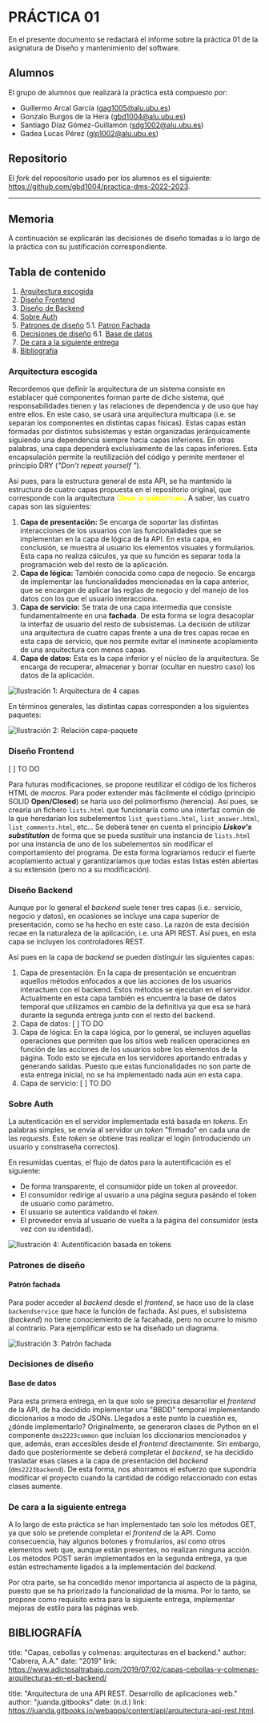 # **PRÁCTICA 01**
En el presente documento se redactará el informe sobre la práctica 01 de la asignatura de Diseño y mantenimiento del software.

## Alumnos
El grupo de alumnos que realizará la práctica está compuesto por:
* Guillermo Arcal García (gag1005@alu.ubu.es)
* Gonzalo Burgos de la Hera (gbd1004@alu.ubu.es)
* Santiago Díaz Gómez-Guillamón (sdg1002@alu.ubu.es)
* Gadea Lucas  Pérez (glp1002@alu.ubu.es)

## Repositorio
El _fork_ del repoositorio usado por los alumnos es el siguiente:  https://github.com/gbd1004/practica-dms-2022-2023.

___


## Memoria
A continuación se explicarán las decisiones de diseño tomadas a lo largo de la práctica con su justificación correspondiente.

## Tabla de contenido
1. [Arquitectura escogida](# "Arquitectura escogida")
2. [Diseño Frontend](# "Diseño Frontend")
3. [Diseño de Backend](# "Diseño Backend")
4. [Sobre Auth](# "Sobre Auth")
5. [Patrones de diseño](# "Patrones de diseño") 
    5.1. [Patron Fachada](## "Patrón Fachada")
6. [Decisiones de diseño](# "Decisiones de diseño")
    6.1. [Base de datos](## "Base de datos")
7. [De cara a la siguiente entrega](# "De cara a la siguiente entrega")
8. [Bibliografía](#Bibliografía)

### Arquitectura escogida
Recordemos que definir la arquitectura de un sistema consiste en establacer qué componentes forman parte de dicho sistema, qué responsabilidades tienen y las relaciones de dependencia y de uso que hay entre ellos. En este caso, se usará una arquitectura multicapa (i.e. se separan los componentes en distintas capas físicas). Estas capas están formadas por distintos subsistemas y están organizadas jerárquicamente siguiendo una dependencia siempre hacia capas inferiores. En otras palabras, una capa dependerá exclusivamente de las capas inferiores. Esta encapsulación permite la reutilización del código y permite mentener el principio DRY (_"Don't repeat yourself "_).

Así pues, para la estructura general de esta API, se ha mantenido la estructura de cuatro capas propuesta en el repositorio original, que corresponde con la arquitectura <span style="color:yellow">**Clean arquitechture**</span>. A saber, las cuatro capas son las siguientes: 
1. **Capa de presentación:** Se encarga de soportar las distintas interacciones de los usuarios con las funcionalidades que se implementan en la capa de lógica de la API. En esta capa, en conclusión, se muestra al usuario los elementos visuales y formularios. Esta capa no realiza cálculos, ya que su función es separar toda la programación web del resto de la aplicación.
2. **Capa de lógica:** También conocida como capa de negocio. Se encarga de implementar las funcionalidades mencionadas en la capa anterior, que se encargan de aplicar las reglas de negocio y del manejo de los datos con los que el usuario interacciona.
3. **Capa de servicio:** Se trata de una capa intermedia que consiste fundamentalmente en una **fachada**. De esta forma se logra desacoplar la interfaz de usuario del resto de subsistemas. La decisión de utilizar una arquitectura de cuatro capas frente a una de tres capas recae en esta capa de servicio, que nos permite evitar el inminente acoplamiento de una arquitectura con menos capas.
4. **Capa de datos:** Esta es la capa inferior y el núcleo de la arquitectura. Se encarga de recuperar, almacenar y borrar (ocultar en nuestro caso) los datos de la aplicación.

![Ilustración 1: Arquitectura de 4 capas](img/arq_4capas.png)

En términos generales, las distintas capas corresponden a los siguientes paquetes:

![Ilustración 2: Relación capa-paquete](img/relaciones.png)


### Diseño Frontend
[ ] TO DO

Para futuras modificaciones, se propone reutilizar el código de los ficheros HTML de _macros_.
Para poder extender más fácilmente el código (principio SOLID __Open/Closed__) se haría uso del polimorfismo (herencia). Así pues, se crearía un fichero ```lists.html``` que funcionaría como una interfaz común de la que heredarían los subelementos ```list_questions.html```, ```list_answer.html```, ```list_comments.html```, etc... Se deberá tener en cuenta el principio ___Liskov's substitution___ de forma que se pueda sustituir una instancia de ```lists.html``` por una instancia de uno de los subelementos sin modificar el comportamiento del programa. De esta forma lograríamos reducir el fuerte acoplamiento actual y garantizaríamos que todas estas listas estén abiertas a su extensión (pero no a su modificación).


### Diseño Backend
Aunque por lo general el _backend_ suele tener tres capas (i.e.: servicio, negocio y datos), en ocasiones se incluye una capa superior de presentación, como se ha hecho en este caso. La razón de esta decisión recae en la naturaleza de la aplicación, i.e. una API REST. Así pues, en esta capa se incluyen los controladores REST.

Así pues en la capa de _backend_ se pueden distinguir las siguientes capas:
1. Capa de presentación: En la capa de presentación se encuentran aquellos métodos enfocados a que las acciones de los usuarios interactuen con el backend. Estos métodos se ejecutan en el servidor. Actualmente en esta capa también es encuentra la base de datos temporal que utilizamos en cambio de la definitiva ya que esa se hará durante la segunda entrega junto con el resto del backend.
2. Capa de datos:  [ ] TO DO
3. Capa de lógica: En la capa lógica, por lo general, se incluyen aquellas operaciones que permiten que los sitios web realicen operaciones en función de las acciones de los usuarios sobre los elementos de la página. Todo esto se ejecuta en los servidores aportando entradas y generando salidas. Puesto que estas funcionalidades no son parte de esta entrega inicial, no se ha implementado nada aún en esta capa.
4. Capa de servicio: [ ] TO DO

### Sobre Auth
La autenticación en el servidor implementada está basada en _tokens_. En palabras simples, se envía al servidor un _token_ "firmado" en cada una de las _requests_. Este _token_ se obtiene tras realizar el login (introduciendo un usuario y constraseña correctos). 

En resumidas cuentas, el flujo de datos para la autentificación es el siguiente:
* De forma transparente, el consumidor pide un token al proveedor.
* El consumidor redirige al usuario a una página segura pasándo el token de usuario como parámetro.
* El usuario se autentica validando el _token_.
* El proveedor envía al usuario de vuelta a la página del consumidor (esta vez con su identidad).

![Ilustración 4: Autentificación basada en tokens](img/auth.png)


### Patrones de diseño
#### Patrón fachada
Para poder acceder al _backend_ desde el _frontend_, se hace uso de la clase ```backendservice``` que hace la función de fachada. Así pues, el subsistema (_backend_) no tiene conociemiento de la facahada, pero no ocurre lo mismo al contrario. Para ejemplificar esto se ha diseñado un diagrama.

![Ilustración 3: Patrón fachada](img/fachada.png)

### Decisiones de diseño
#### Base de datos
Para esta primera entrega, en la que solo se precisa desarrollar el _frontend_ de la API, de ha decidido implementar una "BBDD" temporal implementando diccionarios a modo de JSONs. Llegados a este punto la cuestión es, ¿dónde implementarlo? Originalmente, se generaron clases de Python en el componente ```dms2223common``` que incluían los diccionarios mencionados y que, además, eran accesibles desde el _frontend_ directamente. Sin embargo, dado que posteriormente se deberá completar el _backend_, se ha decidido trasladar esas clases a la capa de presentación del _backend_ (```dms2223backend```). De esta forma, nos ahorramos el esfuerzo que supondría modificar el proyecto cuando la cantidad de código relaccionado con estas clases aumente.

### De cara a la siguiente entrega
A lo largo de esta práctica se han implementado tan solo los métodos GET, ya que solo se pretende completar el _frontend_ de la API. Como consecuencia, hay algunos botones y fromularios, así como otros elementos web que, aunque están presentes, no realizan ninguna acción. Los métodos POST serán implementados en la segunda entrega, ya que están estrechamente ligados a la implementación del _backend_. 

Por otra parte, se ha concedido menor importancia al aspecto de la página, puesto que se ha priorizado la funcionalidad de la misma. Por lo tanto, se propone como requisito extra para la siguiente entrega, implementar mejoras de estilo para las páginas web.




## BIBLIOGRAFÍA

title: "Capas, cebollas y colmenas: arquitecturas en el backend."
author: "Cabrera, A.A."
date: "2019"
link: https://www.adictosaltrabajo.com/2019/07/02/capas-cebollas-y-colmenas-arquitecturas-en-el-backend/

title: "Arquitectura de una API REST. Desarrollo de aplicaciones web."
author: "juanda.gitbooks"
date: (n.d.)
link: https://juanda.gitbooks.io/webapps/content/api/arquitectura-api-rest.html.









